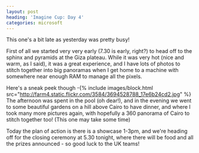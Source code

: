 ```yaml
---
layout: post
heading: 'Imagine Cup: Day 4'
categories: microsoft
---
```


This one's a bit late as yesterday was pretty busy!

First of all we started very very early (7.30 is early, right?) to head off to the sphinx and pyramids at the Giza plateau. While it was very hot (nice and warm, as I said), it was a great experience, and I have lots of photos to stitch together into big panoramas when I get home to a machine with somewhere near enough RAM to manage all the pixels.

Here's a sneak peek though -{% include images/block.html src="http://farm4.static.flickr.com/3584/3694528788_17e6b24cd2.jpg" %}<br> The afternoon was spent in the pool (oh dear!), and in the evening we went to some beautiful gardens on a hill above Cairo to have dinner, and where I took many more pictures again, with hopefully a 360 panorama of Cairo to stitch together too! (This one may take some time)

Today the plan of action is there is a showcase 1-3pm, and we're heading off for the closing ceremony at 5.30 tonight, where there will be food and all the prizes announced - so good luck to the UK teams!